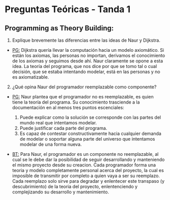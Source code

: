 # Preguntas Teóricas - Tanda 1

## Programming as Theory Building:

1. Explique brevemente las diferencias entre las ideas de Naur y Dijkstra.

* <u>PG:</u>
Dijkstra quería llevar la computación hacia un modelo axiomático. Si están los axiomas, las personas no importan, derivamos el conocimiento de los axiomas y seguimos desde ahí. Naur claramente se opone a esta idea. La teoría del programa, que nos dice por que se tomo tal o cual decisión, que se estaba intentando modelar, está en las personas y no es axiomatizable.

2. ¿Qué opina Naur del programador reemplazable como componente?
* <u>PG:</u>
Naur plantea que el programador no es reemplazable, es quien tiene la teoría del programa. Su conocimiento trasciende a la documentación en al menos tres puntos escenciales:
	1. Puede explicar como la solución se corresponde con las partes del mundo real que intentamos modelar.
	2. Puede justificar cada parte del programa.
	3. Es capaz de contestar constructivamente hacia cualquier demanda de modelar o soportar alguna parte del universo que intentamos modelar de una forma nueva.

* <u>BT:</u>
Para Naur, el programador es un componente no reemplazable, al cual se le debe dar la posibilidad de seguir desarrollando y manteniendo el mismo proyecto desde su creacion.
Cada programador forma una teoria y modelo completamente personal acerca del proyecto, la cual es imposible de transmitir por completo a quien vaya a ser su reemplazo. Cada reemplazo solo sirve para degradar y enlentecer este transpaso (y descubrimiento) de la teoria del proyecto, enlentenciendo y complejizando su desarrollo y mantenimiento.
